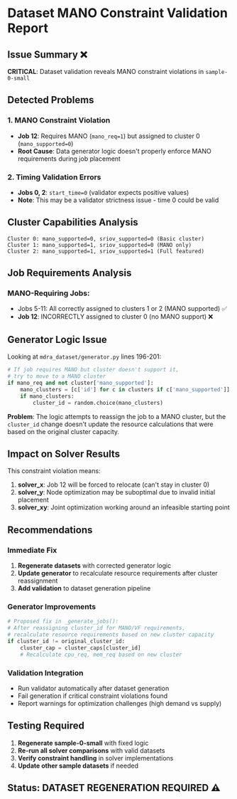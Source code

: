 # Dataset MANO Constraint Validation Report

## Issue Summary ❌

**CRITICAL**: Dataset validation reveals MANO constraint violations in `sample-0-small`

## Detected Problems

### 1. MANO Constraint Violation
- **Job 12**: Requires MANO (`mano_req=1`) but assigned to cluster 0 (`mano_supported=0`)
- **Root Cause**: Data generator logic doesn't properly enforce MANO requirements during job placement

### 2. Timing Validation Errors  
- **Jobs 0, 2**: `start_time=0` (validator expects positive values)
- **Note**: This may be a validator strictness issue - time 0 could be valid

## Cluster Capabilities Analysis

```
Cluster 0: mano_supported=0, sriov_supported=0 (Basic cluster)
Cluster 1: mano_supported=1, sriov_supported=0 (MANO only)  
Cluster 2: mano_supported=1, sriov_supported=1 (Full featured)
```

## Job Requirements Analysis

### MANO-Requiring Jobs:
- Jobs 5-11: All correctly assigned to clusters 1 or 2 (MANO supported) ✅
- **Job 12**: INCORRECTLY assigned to cluster 0 (no MANO support) ❌

## Generator Logic Issue

Looking at `mdra_dataset/generator.py` lines 196-201:
```python
# If job requires MANO but cluster doesn't support it,
# try to move to a MANO cluster
if mano_req and not cluster['mano_supported']:
    mano_clusters = [c['id'] for c in clusters if c['mano_supported']]
    if mano_clusters:
        cluster_id = random.choice(mano_clusters)
```

**Problem**: The logic attempts to reassign the job to a MANO cluster, but the `cluster_id` change doesn't update the resource calculations that were based on the original cluster capacity.

## Impact on Solver Results

This constraint violation means:
1. **solver_x**: Job 12 will be forced to relocate (can't stay in cluster 0)
2. **solver_y**: Node optimization may be suboptimal due to invalid initial placement
3. **solver_xy**: Joint optimization working around an infeasible starting point

## Recommendations

### Immediate Fix
1. **Regenerate datasets** with corrected generator logic
2. **Update generator** to recalculate resource requirements after cluster reassignment
3. **Add validation** to dataset generation pipeline

### Generator Improvements
```python
# Proposed fix in _generate_jobs():
# After reassigning cluster_id for MANO/VF requirements,
# recalculate resource requirements based on new cluster capacity
if cluster_id != original_cluster_id:
    cluster_cap = cluster_caps[cluster_id]
    # Recalculate cpu_req, mem_req based on new cluster
```

### Validation Integration
- Run validator automatically after dataset generation
- Fail generation if critical constraint violations found
- Report warnings for optimization challenges (high demand vs supply)

## Testing Required

1. **Regenerate sample-0-small** with fixed logic
2. **Re-run all solver comparisons** with valid datasets  
3. **Verify constraint handling** in solver implementations
4. **Update other sample datasets** if needed

## Status: DATASET REGENERATION REQUIRED ⚠️